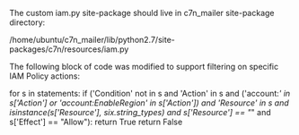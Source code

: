 The custom iam.py site-package should live in c7n_mailer site-package directory:

/home/ubuntu/c7n_mailer/lib/python2.7/site-packages/c7n/resources/iam.py


The following block of code was modified to support filtering
on specific IAM Policy actions:

for s in statements:
    if ('Condition' not in s and
            'Action' in s and
            ('account:*' in s['Action'] or
            'account:EnableRegion' in s['Action']) and
            'Resource' in s and
            isinstance(s['Resource'], six.string_types) and
            s['Resource'] == "*" and
            s['Effect'] == "Allow"):
        return True
return False
